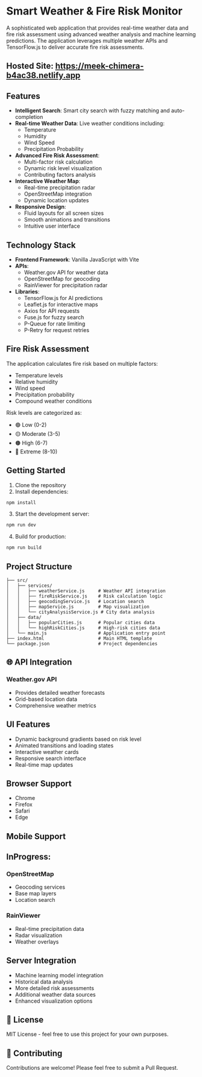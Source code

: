 # Smart Weather & Fire Risk Monitor 

A sophisticated web application that provides real-time weather data and fire risk assessment using advanced weather analysis and machine learning predictions. The application leverages multiple weather APIs and TensorFlow.js to deliver accurate fire risk assessments.

## Hosted Site: https://meek-chimera-b4ac38.netlify.app

## Features

- **Intelligent Search**: Smart city search with fuzzy matching and auto-completion
- **Real-time Weather Data**: Live weather conditions including:
  - Temperature
  - Humidity
  - Wind Speed
  - Precipitation Probability
- **Advanced Fire Risk Assessment**: 
  - Multi-factor risk calculation
  - Dynamic risk level visualization
  - Contributing factors analysis
- **Interactive Weather Map**: 
  - Real-time precipitation radar
  - OpenStreetMap integration
  - Dynamic location updates
- **Responsive Design**: 
  - Fluid layouts for all screen sizes
  - Smooth animations and transitions
  - Intuitive user interface

## Technology Stack

- **Frontend Framework**: Vanilla JavaScript with Vite
- **APIs**:
  - Weather.gov API for weather data
  - OpenStreetMap for geocoding
  - RainViewer for precipitation radar
- **Libraries**:
  - TensorFlow.js for AI predictions
  - Leaflet.js for interactive maps
  - Axios for API requests
  - Fuse.js for fuzzy search
  - P-Queue for rate limiting
  - P-Retry for request retries

## Fire Risk Assessment

The application calculates fire risk based on multiple factors:

- Temperature levels
- Relative humidity
- Wind speed
- Precipitation probability
- Compound weather conditions

Risk levels are categorized as:
- 🟢 Low (0-2)
- 🟡 Moderate (3-5)
- 🟠 High (6-7)
- 🔴 Extreme (8-10)

## Getting Started

1. Clone the repository
2. Install dependencies:
```bash
npm install
```

3. Start the development server:
```bash
npm run dev
```

4. Build for production:
```bash
npm run build
```

## Project Structure

```
├── src/
│   ├── services/
│   │   ├── weatherService.js     # Weather API integration
│   │   ├── fireRiskService.js    # Risk calculation logic
│   │   ├── geocodingService.js   # Location search
│   │   ├── mapService.js         # Map visualization
│   │   └── cityAnalysisService.js # City data analysis
│   ├── data/
│   │   ├── popularCities.js      # Popular cities data
│   │   └── highRiskCities.js     # High-risk cities data
│   └── main.js                   # Application entry point
├── index.html                    # Main HTML template
└── package.json                  # Project dependencies
```

## 🌐 API Integration

### Weather.gov API
- Provides detailed weather forecasts
- Grid-based location data
- Comprehensive weather metrics

## UI Features

- Dynamic background gradients based on risk level
- Animated transitions and loading states
- Interactive weather cards
- Responsive search interface
- Real-time map updates


## Browser Support

- Chrome
- Firefox
- Safari
- Edge

## Mobile Support

## InProgress: 

### OpenStreetMap
- Geocoding services
- Base map layers
- Location search

### RainViewer
- Real-time precipitation data
- Radar visualization
- Weather overlays

## Server Integration

- Machine learning model integration
- Historical data analysis
- More detailed risk assessments
- Additional weather data sources
- Enhanced visualization options

## 📄 License

MIT License - feel free to use this project for your own purposes.

## 🤝 Contributing

Contributions are welcome! Please feel free to submit a Pull Request.
